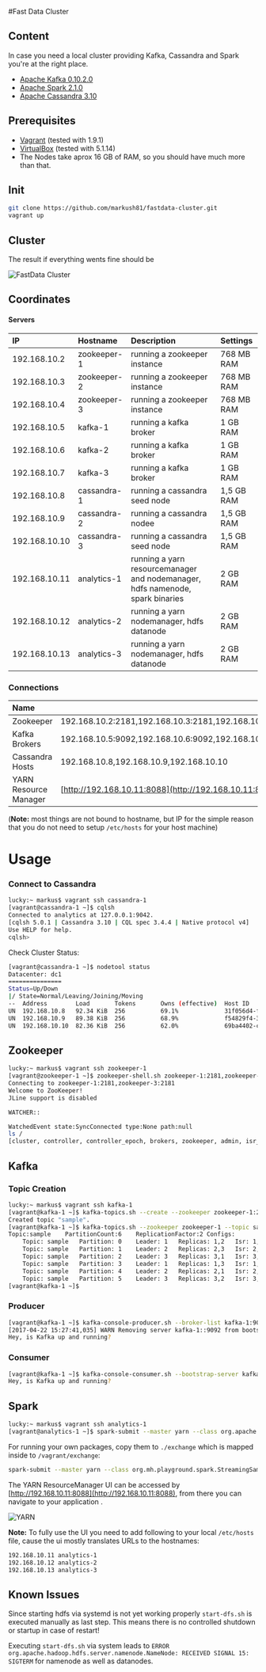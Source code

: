 #Fast Data Cluster

## Content

In case you need a local cluster providing Kafka, Cassandra and Spark you're at the right place.

* [Apache Kafka 0.10.2.0](http://kafka.apache.org/0102/documentation.html)
* [Apache Spark 2.1.0](http://spark.apache.org/releases/spark-release-2-1-0.html)
* [Apache Cassandra 3.10](http://cassandra.apache.org)

## Prerequisites

* [Vagrant](https://www.vagrantup.com) (tested with 1.9.1)
* [VirtualBox](http://virtualbox.org) (tested with 5.1.14)
* The Nodes take aprox 16 GB of RAM, so you should have much more than that.


## Init

```bash
git clone https://github.com/markush81/fastdata-cluster.git
vagrant up
```

## Cluster

The result if everything wents fine should be

![FastData Cluster](doc/fastdata-cluster.png)


## Coordinates

#### Servers

| IP | Hostname | Description | Settings |
|:--- |:-- |:-- |:-- |
|192.168.10.2|zookeeper-1|running a zookeeper instance| 768 MB RAM |
|192.168.10.3|zookeeper-2|running a zookeeper instance| 768 MB RAM |
|192.168.10.4|zookeeper-3|running a zookeeper instance| 768 MB RAM |
|192.168.10.5|kafka-1|running a kafka broker| 1 GB RAM |
|192.168.10.6|kafka-2|running a kafka broker| 1 GB RAM |
|192.168.10.7|kafka-3|running a kafka broker| 1 GB RAM |
|192.168.10.8|cassandra-1|running a cassandra seed node| 1,5 GB RAM |
|192.168.10.9|cassandra-2|running a cassandra nodee| 1,5 GB RAM |
|192.168.10.10|cassandra-3|running a cassandra seed node| 1,5 GB RAM |
|192.168.10.11|analytics-1|running a yarn resourcemanager and nodemanager, hdfs namenode, spark binaries| 2 GB RAM |
|192.168.10.12|analytics-2|running a yarn nodemanager, hdfs datanode | 2 GB RAM |
|192.168.10.13|analytics-3|running a yarn nodemanager, hdfs datanode | 2 GB RAM |

### Connections

| Name |  |
|:-- |:-- |
|Zookeeper|192.168.10.2:2181,192.168.10.3:2181,192.168.10.4:2181|
|Kafka Brokers|192.168.10.5:9092,192.168.10.6:9092,192.168.10.7:9092|
|Cassandra Hosts|192.168.10.8,192.168.10.9,192.168.10.10|
|YARN Resource Manager|[http://192.168.10.11:8088](http://192.168.10.11:8088)|

(**Note:** most things are not bound to hostname, but IP for the simple reason that you do not need to setup `/etc/hosts` for your host machine)


# Usage


### Connect to Cassandra

```bash
lucky:~ markus$ vagrant ssh cassandra-1
[vagrant@cassandra-1 ~]$ cqlsh
Connected to analytics at 127.0.0.1:9042.
[cqlsh 5.0.1 | Cassandra 3.10 | CQL spec 3.4.4 | Native protocol v4]
Use HELP for help.
cqlsh> 
```

Check Cluster Status:

```bash
[vagrant@cassandra-1 ~]$ nodetool status
Datacenter: dc1
===============
Status=Up/Down
|/ State=Normal/Leaving/Joining/Moving
--  Address        Load       Tokens       Owns (effective)  Host ID                               Rack
UN  192.168.10.8   92.34 KiB  256          69.1%             31f056d4-ffa4-4017-bbec-f07c8be4da3f  rack1
UN  192.168.10.9   89.38 KiB  256          68.9%             f54829f4-3f91-4913-98be-e46129852188  rack1
UN  192.168.10.10  82.36 KiB  256          62.0%             69ba4402-c1d5-450c-9b06-8e96ce3fe92f  rack1
```

## Zookeeper

```bash
lucky:~ markus$ vagrant ssh zookeeper-1
[vagrant@zookeeper-1 ~]$ zookeeper-shell.sh zookeeper-1:2181,zookeeper-3:2181
Connecting to zookeeper-1:2181,zookeeper-3:2181
Welcome to ZooKeeper!
JLine support is disabled

WATCHER::

WatchedEvent state:SyncConnected type:None path:null
ls /
[cluster, controller, controller_epoch, brokers, zookeeper, admin, isr_change_notification, consumers, config]

```

## Kafka

### Topic Creation

```bash
lucky:~ markus$ vagrant ssh kafka-1
[vagrant@kafka-1 ~]$ kafka-topics.sh --create --zookeeper zookeeper-1:2181 --replication-factor 2 --partitions 6 --topic sample
Created topic "sample".
[vagrant@kafka-1 ~]$ kafka-topics.sh --zookeeper zookeeper-1 --topic sample --describe
Topic:sample	PartitionCount:6	ReplicationFactor:2	Configs:
	Topic: sample	Partition: 0	Leader: 1	Replicas: 1,2	Isr: 1,2
	Topic: sample	Partition: 1	Leader: 2	Replicas: 2,3	Isr: 2,3
	Topic: sample	Partition: 2	Leader: 3	Replicas: 3,1	Isr: 3,1
	Topic: sample	Partition: 3	Leader: 1	Replicas: 1,3	Isr: 1,3
	Topic: sample	Partition: 4	Leader: 2	Replicas: 2,1	Isr: 2,1
	Topic: sample	Partition: 5	Leader: 3	Replicas: 3,2	Isr: 3,2
[vagrant@kafka-1 ~]$ 
```
### Producer

```bash
[vagrant@kafka-1 ~]$ kafka-console-producer.sh --broker-list kafka-1:9092,kafka-3:9092 --topic sample
[2017-04-22 15:27:41,035] WARN Removing server kafka-1::9092 from bootstrap.servers as DNS resolution failed for kafka-1: (org.apache.kafka.clients.ClientUtils)
Hey, is Kafka up and running?
```

### Consumer

```bash
[vagrant@kafka-1 ~]$ kafka-console-consumer.sh --bootstrap-server kafka-1:9092,kafka-3:9092 --topic sample --from-beginning
Hey, is Kafka up and running?
```

## Spark

```bash
lucky:~ markus$ vagrant ssh analytics-1
[vagrant@analytics-1 ~]$ spark-submit --master yarn --class org.apache.spark.examples.SparkPi --deploy-mode cluster --executor-memory 1G --num-executors 3 /opt/spark/examples/jars/spark-examples_2.11-2.1.0.jar 1000
```

For running your own packages, copy them to `./exchange` which is mapped inside to `/vagrant/exchange`:

```bash
spark-submit --master yarn --class org.mh.playground.spark.StreamingSample --conf spark.yarn.submit.waitAppCompletion=false --deploy-mode cluster --executor-memory 1G --num-executors 3 /vagrant/exchange/spark-0.1.0-all.jar
```

The YARN ResourceManager UI can be accessed by [http://192.168.10.11:8088](http://192.168.10.11:8088), from there you can navigate to your application .

![YARN](doc/yarn.png)

**Note:** To fully use the UI you need to add following to your local `/etc/hosts` file, cause the ui mostly translates URLs to the hostnames:

```bash
192.168.10.11 analytics-1
192.168.10.12 analytics-2
192.168.10.13 analytics-3
```

## Known Issues

Since starting hdfs via systemd is not yet working properly `start-dfs.sh` is executed manually as last step. This means there is no controlled shutdown or startup in case of restart!

Executing `start-dfs.sh` via system leads to `ERROR org.apache.hadoop.hdfs.server.namenode.NameNode: RECEIVED SIGNAL 15: SIGTERM` for namenode as well as datanodes.